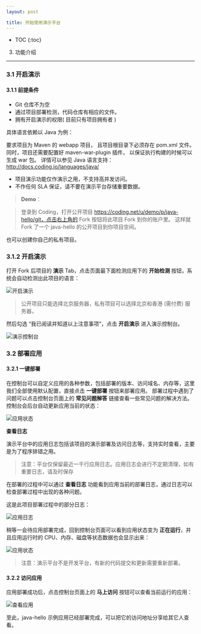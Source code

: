 ```yaml
---
layout: post

title: 开始使用演示平台
---
```


* TOC
{:toc}

3. 功能介绍
--------

### 3.1 开启演示 ###

#### 3.1.1 前提条件

  - Git 仓库不为空
  - 通过项目部署检测，代码仓库有相应的文件。
  - 拥有开启演示的权限( 目前只有项目拥有者 )

具体语言依赖以 Java 为例：

要求项目为 Maven 的 webapp 项目， 且项目根目录下必须存在 pom.xml 文件。
同时，项目还需要配置好 maven-war-plugin 插件， 以保证执行构建的时候可以生成 war 包。
详情可以参见 Java 语言支持：http://docs.coding.io/languages/java/

  - 项目演示功能仅作演示之用，不支持高并发访问。
  - 不作任何 SLA 保证，请不要在演示平台存储重要数据。

> **Demo**：

>登录到 Coding，打开公开项目 https://coding.net/u/demo/p/java-hello/git，点击右上角的 Fork 按钮将此项目 Fork 到你的账户里。
这样就 Fork 了一个 java-hello 的公开项目到你项目空间。

也可以创建你自己的私有项目。

### 3.1.2 开启演示

打开 Fork 后项目的 **演示** Tab，点击页面最下面检测应用下的 **开始检测** 按钮，系统会自动检测出此项目的语言：

![开启演示](https://dn-coding-net-production-pp.qbox.me/07d0da9f-0abe-408c-a16e-1d90a4526d22.png)

> 公开项目只能选择北京服务器，私有项目可以选择北京和香港 (需付费) 服务器，

然后勾选 “我已阅读并知道以上注意事项”，点击 **开启演示** 进入演示控制台。

![演示控制台](https://dn-coding-net-production-pp.qbox.me/3400d458-96a0-48eb-aca9-491b4fcbd3b7.png) 


### 3.2 部署应用

#### 3.2.1 一键部署


在控制台可以自定义应用的各种参数，包括部署的版本、访问域名、内存等，这里我们全部使用默认配置，直接点击 **一键部署** 按钮来部署应用。
部署过程中遇到了问题可以点击控制台页面上的 **常见问题解答** 链接查看一些常见问题的解决方法。控制台会后台自动更新应用当前的状态：

![应用状态](https://dn-coding-net-production-pp.qbox.me/d3869a80-4c55-4433-9e3c-751bb6ed9f27.png)

**查看日志**

演示平台中的应用日志包括该项目的演示部署及访问日志等，支持实时查看，主要是为了程序排错之用。
>注意：平台仅保留最近一千行应用日志。应用日志会进行不定期清理，如有重要日志，请及时保存


在部署的过程中可以通过 **查看日志** 功能看到应用当前的部署日志，通过日志可以检查部署过程中出现的各种问题。


这是此项目部署过程中的部分日志：

![应用日志](https://dn-coding-net-production-pp.qbox.me/670aa6f9-0b36-44fe-becb-3ef1c569ac5d.png) 


稍等一会待应用部署完成，回到控制台页面可以看到应用状态变为 **正在运行**，并且应用运行时的 CPU、内存、磁盘等状态数据也会显示出来：

![应用状态](https://dn-coding-net-production-pp.qbox.me/f2b9c351-e23c-4d87-a98b-106b294c2418.png) 


> 注意：演示平台不是开发平台，有新的代码提交和更新需要重新部署。


#### 3.2.2 访问应用

应用部署成功后，点击控制台页面上的 **马上访问** 按钮可以查看当前运行的应用：

![查看应用](https://dn-coding-net-production-pp.qbox.me/1308389d-6376-4e50-9727-f239a57fa87e.png) 


至此，java-hello 示例应用已经部署完成，可以把它的访问地址分享给其它人查看。


